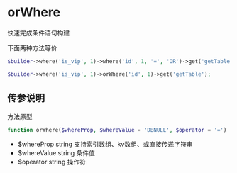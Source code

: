 # orWhere

快速完成条件语句构建

下面两种方法等价

```php
$builder->where('is_vip', 1)->where('id', 1, '=', 'OR')->get('getTable');
```

```php
$builder->where('is_vip', 1)->orWhere('id', 1)->get('getTable');
```

## 传参说明

方法原型

```php
function orWhere($whereProp, $whereValue = 'DBNULL', $operator = '=')
```

- $whereProp string 支持索引数组、kv数组、或直接传递字符串
- $whereValue string 条件值
- $operator string 操作符
